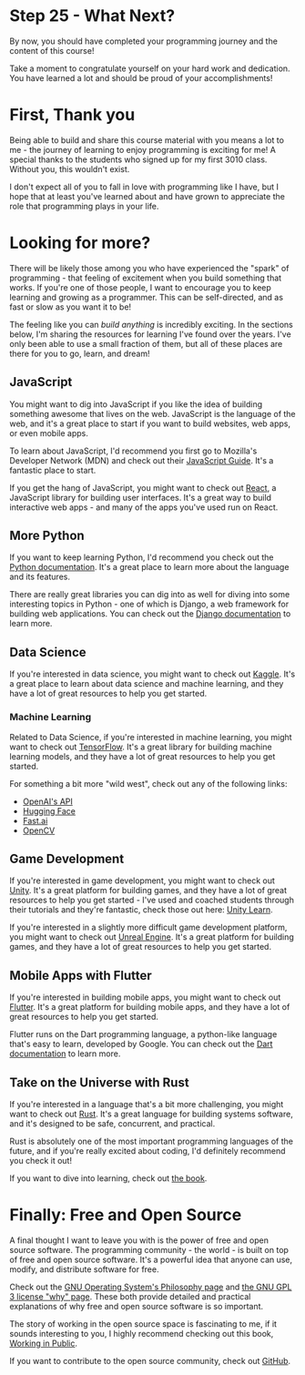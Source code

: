 # Step 25 - What Next?

By now, you should have completed your programming journey and the content of this course!

Take a moment to congratulate yourself on your hard work and dedication. You have learned a lot and should be proud of your accomplishments!

# First, Thank you

Being able to build and share this course material with you means a lot to me - the journey of learning to enjoy programming is exciting for me! A special thanks to the students who signed up for my first 3010 class. Without you, this wouldn't exist.

I don't expect all of you to fall in love with programming like I have, but I hope that at least you've learned about and have grown to appreciate the role that programming plays in your life.

# Looking for more?

There will be likely those among you who have experienced the "spark" of programming - that feeling of excitement when you build something that works. If you're one of those people, I want to encourage you to keep learning and growing as a programmer. This can be self-directed, and as fast or slow as you want it to be!

The feeling like you can *build anything* is incredibly exciting. In the sections below, I'm sharing the resources for learning I've found over the years. I've only been able to use a small fraction of them, but all of these places are there for you to go, learn, and dream!

## JavaScript

You might want to dig into JavaScript if you like the idea of building something awesome that lives on the web. JavaScript is the language of the web, and it's a great place to start if you want to build websites, web apps, or even mobile apps.

To learn about JavaScript, I'd recommend you first go to Mozilla's Developer Network (MDN) and check out their [JavaScript Guide](https://developer.mozilla.org/en-US/docs/Web/JavaScript/Guide). It's a fantastic place to start.

If you get the hang of JavaScript, you might want to check out [React](https://reactjs.org/), a JavaScript library for building user interfaces. It's a great way to build interactive web apps - and many of the apps you've used run on React.

## More Python

If you want to keep learning Python, I'd recommend you check out the [Python documentation](https://docs.python.org/3/). It's a great place to learn more about the language and its features.

There are really great libraries you can dig into as well for diving into some interesting topics in Python - one of which is Django, a web framework for building web applications. You can check out the [Django documentation](https://docs.djangoproject.com/en/3.0/) to learn more. 

## Data Science

If you're interested in data science, you might want to check out [Kaggle](https://www.kaggle.com/). It's a great place to learn about data science and machine learning, and they have a lot of great resources to help you get started.

### Machine Learning

Related to Data Science, if you're interested in machine learning, you might want to check out [TensorFlow](https://www.tensorflow.org/). It's a great library for building machine learning models, and they have a lot of great resources to help you get started.

For something a bit more "wild west", check out any of the following links:

- [OpenAI's API](https://platform.openai.com)
- [Hugging Face](https://huggingface.co/)
- [Fast.ai](https://www.fast.ai/)
- [OpenCV](https://opencv.org/) 

## Game Development

If you're interested in game development, you might want to check out [Unity](https://unity.com/). It's a great platform for building games, and they have a lot of great resources to help you get started - I've used and coached students through their tutorials and they're fantastic, check those out here: [Unity Learn](https://learn.unity.com/).

If you're interested in a slightly more difficult game development platform, you might want to check out [Unreal Engine](https://www.unrealengine.com/). It's a great platform for building games, and they have a lot of great resources to help you get started.

## Mobile Apps with Flutter

If you're interested in building mobile apps, you might want to check out [Flutter](https://flutter.dev/). It's a great platform for building mobile apps, and they have a lot of great resources to help you get started.

Flutter runs on the Dart programming language, a python-like language that's easy to learn, developed by Google. You can check out the [Dart documentation](https://dart.dev/guides) to learn more.

## Take on the Universe with Rust

If you're interested in a language that's a bit more challenging, you might want to check out [Rust](https://www.rust-lang.org/). It's a great language for building systems software, and it's designed to be safe, concurrent, and practical.

Rust is absolutely one of the most important programming languages of the future, and if you're really excited about coding, I'd definitely recommend you check it out!

If you want to dive into learning, check out [the book](https://doc.rust-lang.org/book/). 

# Finally: Free and Open Source

A final thought I want to leave you with is the power of free and open source software. The programming community - the world - is built on top of free and open source software. It's a powerful idea that anyone can use, modify, and distribute software for free.

Check out the [GNU Operating System's Philosophy page](https://www.gnu.org/philosophy/philosophy.html) and [the GNU GPL 3 license "why" page](https://www.gnu.org/licenses/why-affero-gpl.html). These both provide detailed and practical explanations of why free and open source software is so important.

The story of working in the open source space is fascinating to me, if it sounds interesting to you, I highly recommend checking out this book, [Working in Public](https://www.amazon.com/Working-Public-Making-Maintenance-Software/dp/0578675862). 

If you want to contribute to the open source community, check out [GitHub](https://github.com).

